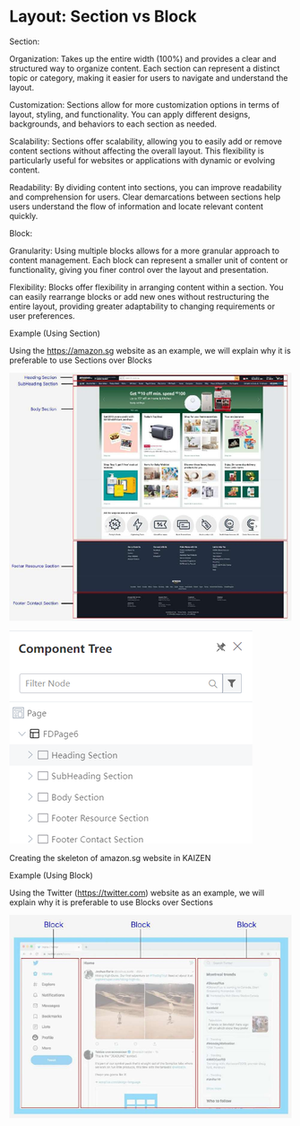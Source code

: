 # Layout: Section vs Block





Section:





Organization: Takes up the entire width (100%) and provides a clear and structured way to organize content. Each section can represent a distinct topic or category, making it easier for users to navigate and understand the layout.

Customization: Sections allow for more customization options in terms of layout, styling, and functionality. You can apply different designs, backgrounds, and behaviors to each section as needed.

Scalability: Sections offer scalability, allowing you to easily add or remove content sections without affecting the overall layout. This flexibility is particularly useful for websites or applications with dynamic or evolving content.

Readability: By dividing content into sections, you can improve readability and comprehension for users. Clear demarcations between sections help users understand the flow of information and locate relevant content quickly.



Block:





Granularity: Using multiple blocks allows for a more granular approach to content management. Each block can represent a smaller unit of content or functionality, giving you finer control over the layout and presentation.

Flexibility: Blocks offer flexibility in arranging content within a section. You can easily rearrange blocks or add new ones without restructuring the entire layout, providing greater adaptability to changing requirements or user preferences.



Example (Using Section)



Using the https://amazon.sg website as an example, we will explain why it is preferable to use Sections over Blocks







![Image Description](./images/image_72.jpeg)





![Image Description](./images/image_73.png)



Creating the skeleton of amazon.sg website in KAIZEN





Example (Using Block)



Using the Twitter (https://twitter.com) website as an example, we will explain why it is preferable to use Blocks over Sections







![Image Description](./images/image_74.jpeg)



